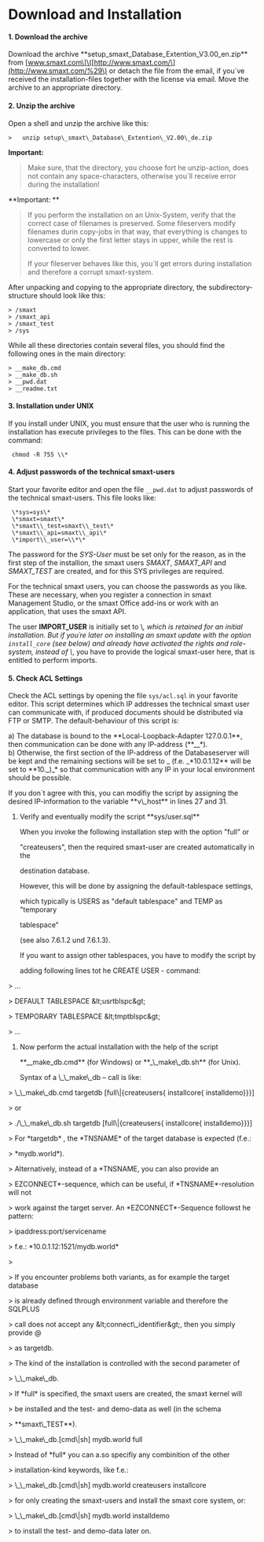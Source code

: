# Download and Installation

#### 1. Download the archive

Download the archive \*\*setup\_smaxt\_Database\_Extention\_V3.00\_en.zip\*\* from \[www.smaxt.com\]\([http://www.smaxt.com/\](http://www.smaxt.com/%29\) or detach the file from the email, if you´ve received the installation-files together with the license via email. Move the archive to an appropriate directory.

#### 2. Unzip the archive

Open a shell and unzip the archive like this:

`>   unzip setup\_smaxt\_Database\_Extention\_V2.00\_de.zip`

**Important:**

> Make sure, that the directory, you choose fort he unzip-action, does not contain any space-characters, otherwise you´ll receive error during the installation!

**Important: **

> If you perform the installation on an Unix-System, verify that the correct case of filenames is preserved. Some fileservers modify filenames durin copy-jobs in that way, that everything is changes to lowercase or only the first letter stays in upper, while the rest is converted to lower.
>
> If your fileserver behaves like this, you´ll get errors during installation and therefore a corrupt smaxt-system.

After unpacking and copying to the appropriate directory, the subdirectory-structure should look like this:

```
> /smaxt
> /smaxt_api
> /smaxt_test
> /sys
```

While all these directories contain several files, you should find the following ones in the main directory:

```
> __make_db.cmd
> __make_db.sh
> __pwd.dat
> __readme.txt
```

#### 3. Installation under UNIX

If you install under UNIX, you must ensure that the user who is running the installation has execute privileges to the files. This can be done with the command:

```
 chmod -R 755 \\*
```

#### 4. Adjust passwords of the technical smaxt-users

Start your favorite editor and open the file `__pwd.dat` to adjust passwords of the technical smaxt-users. This file looks like:

```
 \*sys=sys\*  
 \*smaxt=smaxt\*  
 \*smaxt\\_test=smaxt\\_test\*  
 \*smaxt\\_api=smaxt\\_api\*  
 \*import\\_user=\\*\*
```

The password for the _SYS-User_ must be set only for the reason, as in the first step of the installion, the smaxt users _SMAXT_, _SMAXT\_API_ and _SMAXT\_TEST_ are created, and for this SYS privileges are required.

For the technical smaxt users, you can choose the passwords as you like. These are necessary, when you register a connection in smaxt Management Studio, or the smaxt Office add-ins or work with an application, that uses the smaxt API.

The user **IMPORT\_USER** is initially set to \\*, which is retained for an initial installation. But if you´re later on installing an smaxt update with the option `install_core` \(see below\) and already have activated the rights and role-system, instead of \\*, you have to provide the logical smaxt-user here, that is entitled to perform imports.

#### 5. Check ACL Settings

Check the ACL settings by opening the file `sys/acl.sql` in your favorite editor. This script determines which IP addresses the technical smaxt user can communicate with, if produced documents should be distributed via FTP or SMTP. The default-behaviour of this script is:

a\) The database is bound to the \*\*Local-Loopback-Adapter 127.0.0.1\*\*, then communication can be done with any IP-address \(\*\*\_\_\*\).  
 b\) Otherwise, the first section of the IP-address of the Databaseserver will be kept and the remaining sections will be set to \_ \(f.e. \_\*10.0.1.12\*\* will be set to \*\*10.\_\)\_\* so that communication with any IP in your local environment should be possible.

If you don´t agree with this, you can modifiy the script by assigning the desired IP-information to the variable \*\*v\\_host\*\* in lines 27 and 31.

1. Verify and eventually modify the script \*\*sys/user.sql\*\*

   When you invoke the following installation step with the option "full" or

   "createusers", then the required smaxt-user are created automatically in the

   destination database.

   However, this will be done by assigning the default-tablespace settings,

   which typically is USERS as "default tablespace" and TEMP as "temporary

   tablespace"

   \(see also 7.6.1.2 und 7.6.1.3\).

   If you want to assign other tablespaces, you have to modify the script by

   adding following lines tot he CREATE USER - command:

&gt;   …

&gt;   DEFAULT TABLESPACE \&lt;usrtblspc\&gt;

&gt;   TEMPORARY TABLESPACE \&lt;tmptblspc\&gt;

&gt;   …

1. Now perform the actual installation with the help of the script

   \*\*\_\_make\_db.cmd\*\* \(for Windows\) or \*\*\_\\_make\\_db.sh\*\* \(for Unix\).

   Syntax of a \\_\\_make\\_db – call is like:

&gt;   \\_\\_make\\_db.cmd targetdb \[full\\|{createusers{ installcore{ installdemo}}}\]

&gt;   or

&gt;   ./\\_\\_make\\_db.sh targetdb \[full\\|{createusers{ installcore{ installdemo}}}\]

&gt;   For \*targetdb\* , the \*TNSNAME\* of the target database is expected \(f.e.:

&gt;   \*mydb.world\*\).

&gt;   Alternatively, instead of a \*TNSNAME, you can also provide an

&gt;   EZCONNECT\*-sequence, which can be useful, if \*TNSNAME\*-resolution will not

&gt;   work against the target server. An \*EZCONNECT\*-Sequence followst he pattern:

&gt;   ipaddress:port/servicename

&gt;   f.e.: \*10.0.1.12:1521/mydb.world\*

&gt;

&gt;   If you encounter problems both variants, as for example the target database

&gt;   is already defined through environment variable and therefore the SQLPLUS

&gt;   call does not accept any \&lt;connect\\_identifier\&gt;, then you simply provide \@

&gt;   as targetdb.

&gt;   The kind of the installation is controlled with the second parameter of

&gt;   \\_\\_make\\_db.

&gt;   If \*full\* is specified, the smaxt users are created, the smaxt kernel will

&gt;   be installed and the test- and demo-data as well \(in the schema

&gt;   \*\*smaxt\\_TEST\*\*\).

&gt;   \\_\\_make\\_db.\[cmd\\|sh\] mydb.world full

&gt;   Instead of \*full\* you can a.so specifiy any combinition of the other

&gt;   installation-kind keywords, like f.e.:

&gt;   \\_\\_make\\_db.\[cmd\\|sh\] mydb.world createusers installcore

&gt;   for only creating the smaxt-users and install the smaxt core system, or:

&gt;   \\_\\_make\\_db.\[cmd\\|sh\] mydb.world installdemo

&gt;   to install the test- and demo-data later on.

